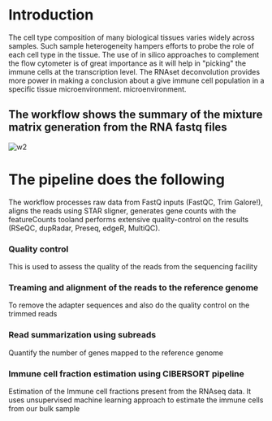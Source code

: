# Introduction
The cell type composition of many biological tissues varies widely across samples. Such sample heterogeneity hampers efforts to probe the role of each cell type in the tissue. The use of in silico approaches to complement the flow cytometer is of great importance as it will help in "picking" the immune cells at the transcription level. The RNAset deconvolution provides more power in making a conclusion about a give immune cell population in a specific tissue microenvironment.
microenvironment.
## The workflow shows the summary of the mixture matrix generation from the RNA fastq files
![w2](https://user-images.githubusercontent.com/26459707/66654239-14a31080-ec3a-11e9-9e6a-83b648c7b6fd.png)
# The pipeline does the following
The workflow processes raw data from FastQ inputs (FastQC, Trim Galore!), aligns the reads using STAR sligner, generates gene counts with the featureCounts tooland performs extensive quality-control on the results (RSeQC, dupRadar, Preseq, edgeR, MultiQC).
### Quality control
This is used to assess the quality of the reads from the sequencing facility
### Treaming and alignment of the reads to the reference genome
To remove the adapter sequences and also do the quality control on the trimmed reads
### Read summarization using subreads
Quantify the number of genes mapped to the reference genome 
### Immune cell fraction estimation using CIBERSORT pipeline
Estimation of the Immune cell fractions present from the RNAseq data. It uses unsupervised machine learning approach to estimate the immune cells from our bulk sample

